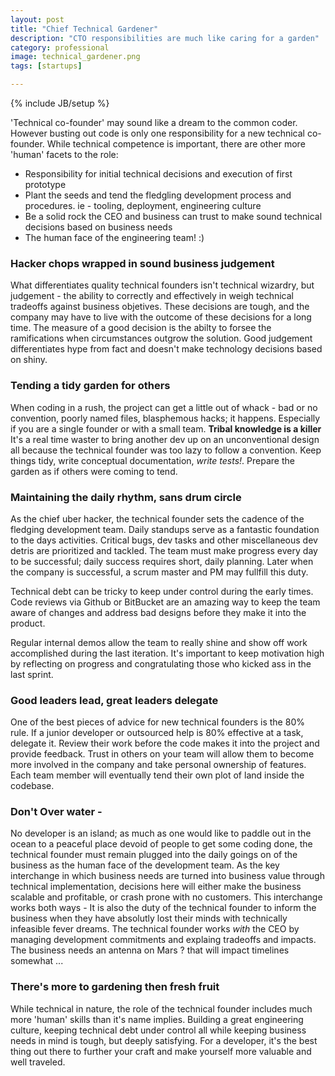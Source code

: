 ```yaml
---
layout: post
title: "Chief Technical Gardener"
description: "CTO responsibilities are much like caring for a garden"
category: professional 
image: technical_gardener.png
tags: [startups]

---
```

{% include JB/setup %}

'Technical co-founder' may sound like a dream to the common coder. However busting out code is only one responsibility for a new technical co-founder.
While technical competence is important, there are other more 'human' facets to the role:

* Responsibility for initial technical decisions and execution of first prototype
* Plant the seeds and tend the fledgling development process and procedures. ie - tooling, deployment, engineering culture
* Be a solid rock the CEO and business can trust to make sound technical decisions based on business needs 
* The human face of the engineering team! :)

### Hacker chops wrapped in sound business judgement
What differentiates quality technical founders isn't technical wizardry, but judgement - the ability to correctly and effectively in weigh technical tradeoffs against business objetives. These decisions are tough, and the company may have to live with the outcome of these decisions for a long time. The measure of a good decision is the abilty to forsee the ramifications when circumstances outgrow the solution. Good judgement differentiates hype from fact and doesn't make technology decisions based on shiny.


### Tending a tidy garden for others
When coding in a rush, the project can get a little out of whack - bad or no convention, poorly named files, blasphemous hacks; it happens. Especially if you are a single founder or with a small team. **Tribal knowledge is a killer**  It's a real time waster to bring another dev up on an unconventional design all because the technical founder was too lazy to follow a convention. Keep things tidy, write conceptual documentation, *write tests!*. Prepare the garden as if others were coming to tend.

### Maintaining the daily rhythm, sans drum circle
As the chief uber hacker, the technical founder sets the cadence of the fledging development team. Daily standups serve as a fantastic foundation to the days activities. Critical bugs, dev tasks and other miscellaneous dev detris are prioritized and tackled. The team must make progress every day to be successful; daily success requires short, daily planning. Later when the company is successful, a scrum master and PM may fullfill this duty.

Technical debt can be tricky to keep under control during the early times. Code reviews via Github or BitBucket are an amazing way to keep the team aware of changes and address bad designs before they make it into the product.

Regular internal demos allow the team to really shine and show off work accomplished during the last iteration. It's important to keep motivation high by reflecting on progress and congratulating those who kicked ass in the last sprint.

### Good leaders lead, great leaders delegate
One of the best pieces of advice for new technical founders is the 80% rule. If a junior developer or outsourced help is 80% effective at a task, delegate it. Review their work before the code makes it into the project and provide feedback. Trust in others on your team will allow them to become more involved in the company and take personal ownership of features. Each team member will eventually tend their own plot of land inside the codebase.

### Don't Over water - 
No developer is an island; as much as one would like to paddle out in the ocean to a peaceful place devoid of people to get some coding done, the technical founder must remain plugged into the daily goings on of the business as the human face of the development team. As the key interchange in which business needs are turned into business value through technical implementation, decisions here will either make the business scalable and profitable, or crash prone with no customers. This interchange works both ways - It is also the duty of the technical founder to inform the business when they have absolutly lost their minds with technically infeasible fever dreams. The technical founder works *with* the CEO by managing development commitments and explaing tradeoffs and impacts. The business needs an antenna on Mars ? that will impact timelines somewhat ...

### There's more to gardening then fresh fruit
While technical in nature, the role of the technical founder includes much more 'human' skills than it's name implies. Building a great engineering culture, keeping technical debt under control all while keeping business needs in mind is tough, but deeply satisfying. For a developer, it's the best thing out there to further your craft and make yourself more valuable and well traveled.
